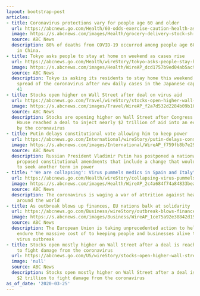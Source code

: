 ```yaml
---
layout: bootstrap-post
articles:
- title: Coronavirus protections vary for people age 60 and older
  url: https://abcnews.go.com/Health/60-odds-exercise-caution-health-assessing-covid-19/story?id=69789335
  image: https://s.abcnews.com/images/Health/grocery-delivery-stock-sh-jef-200324_hpMain_16x9_992.jpg
  source: ABC News
  description: 80% of deaths from COVID-19 occurred among people age 60 and older
    in China.
- title: Tokyo asks people to stay at home on weekend as cases rise
  url: https://abcnews.go.com/Health/wireStory/tokyo-asks-people-stay-home-weekend-cases-rise-69789759
  image: https://s.abcnews.com/images/Health/WireAP_dcd1757b9ed04ab5ac91313953a542dc_16x9_992.jpg
  source: ABC News
  description: Tokyo is asking its residents to stay home this weekend to slow the
    spread of the coronavirus after new daily cases in the Japanese capital rose to
    41
- title: Stocks open higher on Wall Street after deal on virus aid
  url: https://abcnews.go.com/Travel/wireStory/stocks-open-higher-wall-street-deal-virus-aid-69789588
  image: https://s.abcnews.com/images/Travel/WireAP_f2a7d532d2284b09b105326bc94338e0_16x9_992.jpg
  source: ABC News
  description: Stocks are opening higher on Wall Street after Congress and the White
    House reached a deal to inject nearly $2 trillion of aid into an economy ravaged
    by the coronavirus
- title: Putin delays constitutional vote allowing him to keep power
  url: https://abcnews.go.com/International/wireStory/putin-delays-constitutional-vote-allowing-power-69789415
  image: https://s.abcnews.com/images/International/WireAP_f759fb8b7e29472889c5e6a9367a911d_16x9_992.jpg
  source: ABC News
  description: Russian President Vladimir Putin has postponed a nationwide vote on
    proposed constitutional amendments that include a change that would allow him
    to seek another term in power
- title: "'We are collapsing': Virus pummels medics in Spain and Italy"
  url: https://abcnews.go.com/Health/wireStory/collapsing-virus-pummels-medics-spain-italy-69789413
  image: https://s.abcnews.com/images/Health/WireAP_2c4a684f74a84833beac9858924c6570_16x9_992.jpg
  source: ABC News
  description: The coronavirus is waging a war of attrition against health care workers
    around the world
- title: As outbreak blows up finances, EU nations balk at solidarity
  url: https://abcnews.go.com/Business/wireStory/outbreak-blows-finances-eu-nations-balk-solidarity-69789515
  image: https://s.abcnews.com/images/Business/WireAP_1ce75a92e38842d19b1cb3d6ead611dd_16x9_992.jpg
  source: ABC News
  description: The European Union is taking unprecedented action to help member countries
    endure the massive cost of to keeping people and businesses alive through the
    virus outbreak
- title: Stocks open mostly higher on Wall Street after a deal is reached on $2 trillion
    to fight damage from the coronavirus
  url: https://abcnews.go.com/US/wireStory/stocks-open-higher-wall-street-deal-reached-trillion-69789414
  image: 'null'
  source: ABC News
  description: Stocks open mostly higher on Wall Street after a deal is reached on
    $2 trillion to fight damage from the coronavirus
as_of_date: '2020-03-25'
---
```


